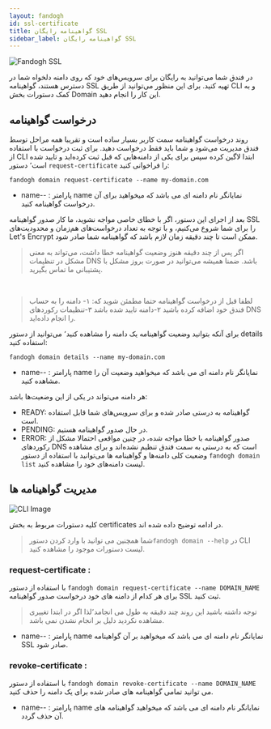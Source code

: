 ```yaml
---
layout: fandogh
id: ssl-certificate
title: گواهینامه رایگان SSL
sidebar_label: گواهینامه رایگان SSL
---
```

![Fandogh SSL](/img/docs/ssl.png "Fandogh SSL")

در فندق شما می‌توانید به رایگان برای سرویس‌های خود که روی دامنه دلخواه شما در دسترس هستند، گواهینامه SSL تهیه کنید.
برای این منظور می‌توانید از طریق CLI و به کمک دستورات بخش Domain این کار را انجام دهید.

## درخواست گواهینامه
روند درخواست گواهینامه سمت کاربر بسیار ساده است و تقریبا همه مراحل توسط فندق مدیریت می‌شود و شما باید فقط درخواست دهید.
برای ثبت درخواست با استفاده از CLI ابتدا لاگین کرده سپس برای یکی از دامنه‌هایی که قبل ثبت کرده‌اید و تایید شده‌ است٬ دستور `request-certificate` را فراخوانی کنید:
```
fandogh domain request-certificate --name my-domain.com
```
* name-- :
پارامتر name نمایانگر نام دامنه ای می باشد که میخواهید برای آن درخواست گواهینامه کنید.

بعد از اجرای این دستور، اگر با خطای خاصی مواجه نشوید، ما کار صدور گواهینامه SSL را برای شما شروع می‌کنیم، و با توجه به تعداد درخواست‌های هم‌زمان و محدودیت‌های Let's Encrypt  ممکن است تا چند دقیقه زمان لازم باشد که گواهینامه شما صادر شود.

>اگر پس از چند دقیقه هنوز وضعیت گواهینامه خطا داشت، می‌تواند به معنی مشکل در تنظیمات DNS باشد. ضمنا همیشه می‌توانید در صورت بروز مشکل با پشتیبانی ما تماس بگیرید.

<br>

> لطفا قبل از درخواست گواهینامه حتما مطمئن شوید که: ۱- دامنه را به حساب
> فندق خود اضافه کرده باشید ۲-دامنه تایید شده باشد ۳-تنظیمات رکوردهای
> DNS را انجام داده‌اید.

برای آنکه بتوانید وضعیت گواهینامه یک دامنه را مشاهده کنید٬ می‌توانید از دستور details استفاده کنید:
```
fandogh domain details --name my-domain.com
```
* name-- :
پارامتر name نمایانگر نام دامنه ای می باشد که میخواهید وضعیت آن را مشاهده کنید.

هر دامنه می‌تواند در یکی از این وضعیت‌ها باشد:
* READY: گواهینامه به درستی صادر شده و برای سرویس‌های شما قابل استفاده است.
* PENDING: در حال صدور گواهینامه هستیم.
* ERROR: صدور گواهینامه با خطا مواجه شده، در چنین مواقعی احتمالا مشکل از رکورد‌های DNS است که به درستی به سمت فندق تنظیم نشده‌اند
و برای مشاهده وضعیت کلی دامنه‌ها و گواهینامه ها می‌توانید با استفاده از دستور `fandogh domain list` لیست دامنه‌های خود را مشاهده کنید.

##  مدیریت گواهینامه ها
![ CLI Image](/img/docs/cli_image.png "CLI Image")

کلیه دستورات مربوط به بخش certificates در ادامه توضیح داده شده اند.

>شما همچنین می توانید با وارد کردن دستور`fandogh domain --help` در CLI لیست دستورات موجود را مشاهده کنید.

###  request-certificate :
با استفاده از دستور `fandogh domain request-certificate --name DOMAIN_NAME`  برای هر کدام از دامنه های خود درخواست صدور گواهینامه SSL ثبت کنید.
> توجه داشته باشید این روند چند دقیقه به طول می انجامد٬لذا اگر در ابتدا تغییری مشاهده نکردید دلیل بر انجام نشدن نمی باشد.
* name-- :
پارامتر name نمایانگر نام دامنه ای می باشد که میخواهید بر آن گواهینامه SSL صادر شود.
###  revoke-certificate :
با استفاده از دستور `fandogh domain revoke-certificate --name DOMAIN_NAME` می توانید تمامی گواهینامه های صادر شده برای یک دامنه را حذف کنید.
* name-- :
پارامتر name نمایانگر نام دامنه ای می باشد که میخواهید گواهینامه های آن حذف گردد.

